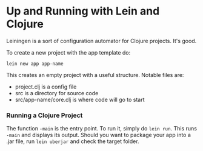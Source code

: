 # Up and Running with Lein and Clojure

Leiningen is a sort of configuration automator for Clojure projects. It's good. 

To create a new project with the app template do:

`lein new app app-name`

This creates an empty project with a useful structure. Notable files are:

* project.clj is a config file
* src is a directory for source code
* src/app-name/core.clj is where code will go to start 

### Running a Clojure Project

The function `-main` is the entry point. To run it, simply do `lein run`. This runs `-main` and displays its output. Should you want to package your app into a .jar file, run `lein uberjar` and check the target folder.


